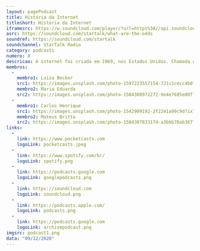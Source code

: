 ```yaml
---
layout: pagePodcast
title: História da Internet
titleshort: História da Internet
iframesrc: https://w.soundcloud.com/player/?url=https%3A//api.soundcloud.com/tracks/941622703&color=%23117a25&auto_play=false&hide_related=false&show_comments=true&show_user=true&show_reposts=false&show_teaser=true&visual=true
asrc: https://soundcloud.com/startalk/what-are-the-odds
soundref: https://soundcloud.com/startalk
soundchannel: StarTalk Radio
category: podcasts
numero: 8
descricao: A internet foi criada em 1969, nos Estados Unidos. Chamada de Arpanet, tinha como                    função interligar laboratórios de pesquisa. Naquele ano, um professor da Universidade da Califórnia passou para um amigo em Stanford o primeiro e-mail da história. Essa rede pertencia ao Departamento de Defesa norte-americano. O mundo vivia o auge da Guerra Fria. A Arpanet era uma garantia de que a comunicação entre militares e cientistas persistiria, mesmo em caso de bombardeio.
membros:
  -
    membro1: Luiza Becker
    src1: https://images.unsplash.com/photo-1597223557154-721c1cecc4b0?ixlib=rb-1.2.1&ixid=eyJhcHBfaWQiOjEyMDd9&auto=format&fit=crop&w=500&q=80
    membro2: Maria Eduarda
    src2: https://images.unsplash.com/photo-1584308972272-9e4e7685e80f?ixlib=rb-1.2.1&ixid=eyJhcHBfaWQiOjEyMDd9&auto=format&fit=crop&w=500&q=80
  -
    membro1: Carlos Henrique
    src1: https://images.unsplash.com/photo-1542909192-2f2241a99c9d?ixlib=rb-1.2.1&auto=format&fit=crop&w=500&q=80
    membro2: Mateus Britto
    src2: https://images.unsplash.com/photo-1584307833174-a3bbb76ab367?ixlib=rb-1.2.1&ixid=eyJhcHBfaWQiOjEyMDd9&auto=format&fit=crop&w=542&q=80
links: 
  - 
    link: https://www.pocketcasts.com
    logoLink: pocketcasts.jpeg
  - 
    link: https://www.spotify.com/br/
    logoLink: spotify.png
  - 
    link: https://podcasts.google.com
    logoLink: googlepodcasts.png
  - 
    link: https://soundcloud.com
    logoLink: soundcloud.png
  - 
    link: https://podcasts.apple.com/
    logoLink: podcasts.png
  - 
    link: https://podcasts.google.com
    logoLink: archivepodcast.png
imgsrc: podcast1.png
data: "09/12/2020"
---
```


